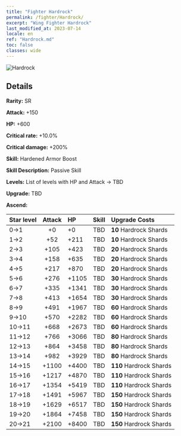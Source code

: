 ```yaml
---
title: "Fighter Hardrock"
permalink: /fighter/Hardrock/
excerpt: "Wing Fighter Hardrock"
last_modified_at: 2023-07-14
locale: en
ref: "Hardrock.md"
toc: false
classes: wide
---
```



 ![Hardrock](/images/ship/fj_img20.png)

## Details

 **Rarity:** SR 

 **Attack:** +150

 **HP:** +600

 **Critical rate:** +10.0%

 **Critical damage:** +200%

 **Skill:** Hardened Armor Boost

 **Skill Description:**  Passive Skill

 **Levels:**  List of levels with HP and Attack -> TBD

 **Upgrade:**  TBD

 **Ascend:**  

  |  Star level | Attack | HP |  Skill | Upgrade Costs |
  |:------|:----:|:------|:-------:|:-------------------|
  | 0->1  | +0  | +0  | TBD  | **10** Hardrock Shards |
  | 1->2  | +52  | +211  | TBD  | **10** Hardrock Shards |
  | 2->3  | +105  | +423  | TBD  | **20** Hardrock Shards |
  | 3->4  | +158  | +635  | TBD  | **20** Hardrock Shards |
  | 4->5  | +217  | +870  | TBD  | **20** Hardrock Shards |
  | 5->6  | +276  | +1105  | TBD  | **30** Hardrock Shards |
  | 6->7  | +335  | +1341  | TBD  | **30** Hardrock Shards |
  | 7->8  | +413  | +1654  | TBD  | **30** Hardrock Shards |
  | 8->9  | +491  | +1967  | TBD  | **60** Hardrock Shards |
  | 9->10  | +570  | +2282  | TBD  | **60** Hardrock Shards |
  | 10->11  | +668  | +2673  | TBD  | **60** Hardrock Shards |
  | 11->12  | +766  | +3066  | TBD  | **80** Hardrock Shards |
  | 12->13  | +864  | +3458  | TBD  | **80** Hardrock Shards |
  | 13->14  | +982  | +3929  | TBD  | **80** Hardrock Shards |
  | 14->15  | +1100  | +4400  | TBD  | **110** Hardrock Shards |
  | 15->16  | +1217  | +4870  | TBD  | **110** Hardrock Shards |
  | 16->17  | +1354  | +5419  | TBD  | **110** Hardrock Shards |
  | 17->18  | +1491  | +5967  | TBD  | **150** Hardrock Shards |
  | 18->19  | +1629  | +6517  | TBD  | **150** Hardrock Shards |
  | 19->20  | +1864  | +7458  | TBD  | **150** Hardrock Shards |
  | 20->21  | +2100  | +8400  | TBD  | **150** Hardrock Shards |

